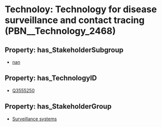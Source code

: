 # Technoloy: __Technology for disease surveillance and contact tracing__ (PBN__Technology_2468)

## Property: has_StakeholderSubgroup

* [nan](PBN__TechSubgroup_7)

## Property: has_TechnologyID

* [Q3555250](Q3555250)

## Property: has_StakeholderGroup

* [Surveillance systems](PBN__TechGroup_6)

